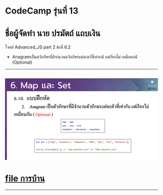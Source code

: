 # CodeCamp รุ่นที่ 13

# **ชื่อผู้จัดทำ นาย ปรมัตถ์ แถบเงิน**

โจทย์ Advanced_JS part 2 ข้อที่ 6.2
- Anagramเป็นตวัอกัษรที่มีจาํนวนตวัอกัษรแต่ละตวัที่เท่ากนั แต่เรียงไม่
เหมือนกนั (Optional)
---
![picpra gob](pic6.2.png)
---
# [file การบ้าน](advancedJS62.js)
---